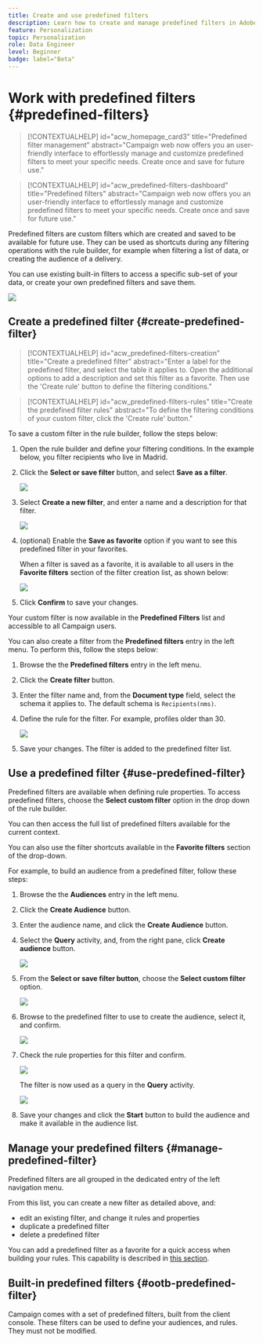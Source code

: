 ```yaml
---
title: Create and use predefined filters
description: Learn how to create and manage predefined filters in Adobe Campaign web UI
feature: Personalization
topic: Personalization
role: Data Engineer
level: Beginner
badge: label="Beta" 
---
```

# Work with predefined filters {#predefined-filters}

>[!CONTEXTUALHELP]
>id="acw_homepage_card3"
>title="Predefined filter management"
>abstract="Campaign web now offers you an user-friendly interface to effortlessly manage and customize predefined filters to meet your specific needs. Create once and save for future use."

>[!CONTEXTUALHELP]
>id="acw_predefined-filters-dashboard"
>title="Predefined filters"
>abstract="Campaign web now offers you an user-friendly interface to effortlessly manage and customize predefined filters to meet your specific needs. Create once and save for future use."

Predefined filters are custom filters which are created and saved to be available for future use. They can be used as shortcuts during any filtering operations with the rule builder, for example when filtering a list of data, or creating the audience of a delivery. 

You can use existing built-in filters to access a specific sub-set of your data, or create your own predefined filters and save them.

![](assets/predefined-filters-menu.png)


## Create a predefined filter {#create-predefined-filter}

>[!CONTEXTUALHELP]
>id="acw_predefined-filters-creation"
>title="Create a predefined filter"
>abstract="Enter a label for the predefined filter, and select the table it applies to. Open the additional options to add a description and set this filter as a favorite. Then use the 'Create rule' button to define the filtering conditions."


>[!CONTEXTUALHELP]
>id="acw_predefined-filters-rules"
>title="Create the predefined filter rules"
>abstract="To define the filtering conditions of your custom filter, click the 'Create rule' button."


To save a custom filter in the rule builder, follow the steps below:

1. Open the rule builder and define your filtering conditions. In the example below, you filter recipients who live in Madrid.
1. Click the **Select or save filter** button, and select **Save as a filter**.

    ![](assets/predefined-filters-save.png)

1. Select **Create a new filter**, and enter a name and a description for that filter.
    
    ![](assets/predefined-filters-save-filter.png)

1. (optional) Enable the **Save as favorite** option if you want to see this predefined filter in your favorites.


    When a filter is saved as a favorite, it is available to all users in the **Favorite filters** section of the filter creation list, as shown below:

    ![](assets/predefined-filters-favorite.png)


1. Click **Confirm** to save your changes.

Your custom filter is now available in the **Predefined Filters** list and accessible to all Campaign users.

You can also create a filter from the **Predefined filters** entry in the left menu. To perform this, follow the steps below:

1. Browse the the **Predefined filters** entry in the left menu.
1. Click the **Create filter** button.
1. Enter the filter name and, from the **Document type** field, select the schema it applies to. The default schema is `Recipients(nms)`.
1. Define the rule for the filter. For example, profiles older than 30.

    ![](assets/filter-30+.png)

1. Save your changes. The filter is added to the predefined filter list.

## Use a predefined filter {#use-predefined-filter}

Predefined filters are available when defining rule properties. To access predefined filters, choose the **Select custom filter** option in the drop down of the rule builder.

You can then access the full list of predefined filters available for the current context.

You can also use the filter shortcuts available in the **Favorite filters** section of the drop-down.

For example, to build an audience from a predefined filter, follow these steps:

1. Browse the the **Audiences** entry in the left menu.
1. Click the **Create Audience** button.
1. Enter the audience name, and click the **Create Audience** button.
1. Select the **Query** activity, and, from the right pane, click **Create audience** button.

    ![](assets//build-audience-from-filter.png)

1. From the **Select or save filter button**, choose the **Select custom filter** option. 

    ![](assets/build-audience-select-custom-filter.png)

1. Browse to the predefined filter to use to create the audience, select it, and confirm.

    ![](assets/build-audience-filter-list.png)

1. Check the rule properties for this filter and confirm.

    ![](assets/build-audience-check.png)

    The filter is now used as a query in the **Query** activity.

    ![](assets/build-audience-confirm.png)

1. Save your changes and click the **Start** button to build the audience and make it available in the audience list.

## Manage your predefined filters {#manage-predefined-filter}

Predefined filters are all grouped in the dedicated entry of the left navigation menu.

From this list, you can create a new filter as detailed above, and:

* edit an existing filter, and change it rules and properties
* duplicate a predefined filter
* delete a predefined filter

You can add a predefined filter as a favorite for a quick access when building your rules. This capability is described in [this section](#create-predefined-filter).

## Built-in predefined filters {#ootb-predefined-filter}

Campaign comes with a set of predefined filters, built from the client console. These filters can be used to define your audiences, and rules. They must not be modified.
